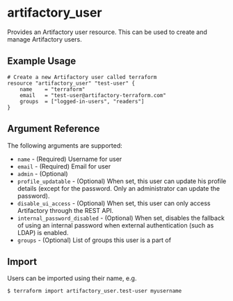 # artifactory_user

Provides an Artifactory user resource. This can be used to create and manage Artifactory users.

## Example Usage

```hcl
# Create a new Artifactory user called terraform
resource "artifactory_user" "test-user" {
    name    = "terraform"
    email   = "test-user@artifactory-terraform.com"
    groups  = ["logged-in-users", "readers"]
}
```

## Argument Reference

The following arguments are supported:

* `name` - (Required) Username for user
* `email` - (Required) Email for user
* `admin` - (Optional) 
* `profile_updatable` - (Optional) When set, this user can update his profile details (except for the password. Only an administrator can update the password).
* `disable_ui_access` - (Optional) When set, this user can only access Artifactory through the REST API. 
* `internal_password_disabled` - (Optional) When set, disables the fallback of using an internal password when external authentication (such as LDAP) is enabled.
* `groups` - (Optional) List of groups this user is a part of

## Import

Users can be imported using their name, e.g.

```
$ terraform import artifactory_user.test-user myusername
```
